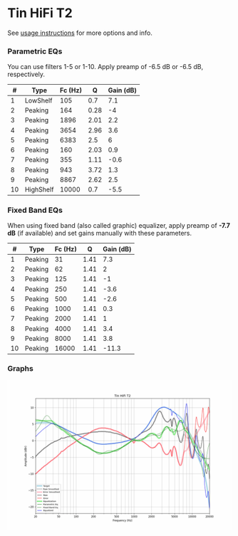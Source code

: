 # Tin HiFi T2
See [usage instructions](https://github.com/jaakkopasanen/AutoEq#usage) for more options and info.

### Parametric EQs
You can use filters 1-5 or 1-10. Apply preamp of -6.5 dB or -6.5 dB, respectively.

|   # | Type      |   Fc (Hz) |    Q |   Gain (dB) |
|-----|-----------|-----------|------|-------------|
|   1 | LowShelf  |       105 | 0.7  |         7.1 |
|   2 | Peaking   |       164 | 0.28 |        -4   |
|   3 | Peaking   |      1896 | 2.01 |         2.2 |
|   4 | Peaking   |      3654 | 2.96 |         3.6 |
|   5 | Peaking   |      6383 | 2.5  |         6   |
|   6 | Peaking   |       160 | 2.03 |         0.9 |
|   7 | Peaking   |       355 | 1.11 |        -0.6 |
|   8 | Peaking   |       943 | 3.72 |         1.3 |
|   9 | Peaking   |      8867 | 2.62 |         2.5 |
|  10 | HighShelf |     10000 | 0.7  |        -5.5 |

### Fixed Band EQs
When using fixed band (also called graphic) equalizer, apply preamp of **-7.7 dB** (if available) and set gains manually with these parameters.

|   # | Type    |   Fc (Hz) |    Q |   Gain (dB) |
|-----|---------|-----------|------|-------------|
|   1 | Peaking |        31 | 1.41 |         7.3 |
|   2 | Peaking |        62 | 1.41 |         2   |
|   3 | Peaking |       125 | 1.41 |        -1   |
|   4 | Peaking |       250 | 1.41 |        -3.6 |
|   5 | Peaking |       500 | 1.41 |        -2.6 |
|   6 | Peaking |      1000 | 1.41 |         0.3 |
|   7 | Peaking |      2000 | 1.41 |         1   |
|   8 | Peaking |      4000 | 1.41 |         3.4 |
|   9 | Peaking |      8000 | 1.41 |         3.8 |
|  10 | Peaking |     16000 | 1.41 |       -11.3 |

### Graphs
![](./Tin%20HiFi%20T2.png)
